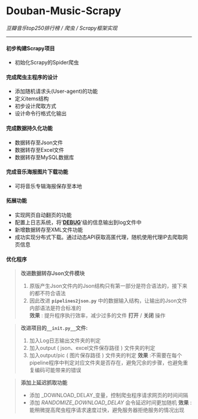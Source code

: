 # Douban-Music-Scrapy

_豆瓣音乐top250排行榜 / 爬虫 / Scrapy框架实现_

---
#### 初步构建Scrapy项目

+ 初始化Scrapy的Spider爬虫

#### 完成爬虫主程序的设计

+ 添加随机请求头(User-agent)的功能
+ 定义items结构
+ 初步设计爬取方式
+ 设计命令行格式化输出

#### 完成数据持久化功能

+ 数据转存至Json文件
+ 数据转存至Excel文件
+ 数据转存至MySQL数据库

#### 完成音乐海报图片下载功能

+ 可将音乐专辑海报保存至本地

#### 拓展功能

+ 实现网页自动翻页的功能
+ 配置上日志系统，将'<u>__DEBUG__</u>'级的信息输出到log文件中
+ 新增数据转存至XML文件功能
+ 成功实现分布式下载。通过动态API获取高匿代理，随机使用代理IP去爬取网页信息

#### 优化程序

> __改进数据转存Json文件模块__
>
> 1. 原版产生Json文件内的Json结构只有第一部分是符合语法的，接下来的都不符合语法
> 2. 因此改进 __`pipelines2json.py`__ 中的数据输入结构，让输出的Json文件内部语法是符合标准的  
> __效果__ : 提升程序执行效率，减少过多的文件 __打开__ / __关闭__ 操作  

> __改进项目的`__init.py__`文件:__
>
> 1. 加入Log日志输出文件夹的判定
> 2. 加入output ( json、excel文件保存路径 ) 文件夹的判定
> 3. 加入output/pic ( 图片保存路径 ) 文件夹的判定
> __效果__ :不需要在每个pipeline程序中判定对应文件夹是否存在，避免冗余的步骤，也避免重复编码可能带来的错误  

> __添加上延迟抓取功能__  
>
> + 添加 _DOWNLOAD_DELAY_变量，控制爬虫程序请求网页的时间间隔  
> + 添加 _RANDOMIZE_DOWNLOAD_DELAY_ 会令延迟时间更加随机
> __效果__ : 能稍微提高爬虫程序请求速度过快，避免服务器拒绝服务的情况出现

